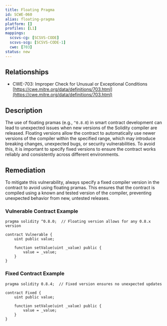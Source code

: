 ```yaml
---
title: Floating Pragma
id: SCWE-060
alias: floating-pragma
platform: []
profiles: [L1]
mappings:
  scsvs-cg: [SCSVS-CODE]
  scsvs-scg: [SCSVS-CODE-1]
  cwe: [703]
status: new
---
```


## Relationships  
- CWE-703: Improper Check for Unusual or Exceptional Conditions  
  [https://cwe.mitre.org/data/definitions/703.html](https://cwe.mitre.org/data/definitions/703.html)  

## Description
The use of floating pramas (e.g., `^0.8.0`) in smart contract development can lead to unexpected issues when new versions of the Solidity compiler are released. Floating versions allow the contract to automatically use newer versions of the compiler within the specified range, which may introduce breaking changes, unexpected bugs, or security vulnerabilities. To avoid this, it is important to specify fixed versions to ensure the contract works reliably and consistently across different environments.

## Remediation
To mitigate this vulnerability, always specify a fixed compiler version in the contract to avoid using floating pramas. This ensures that the contract is compiled using a known and tested version of the compiler, preventing unexpected behavior from new, untested releases.

### Vulnerable Contract Example
```solidity
pragma solidity ^0.8.0;  // Floating version allows for any 0.8.x version

contract Vulnerable {
    uint public value;

    function setValue(uint _value) public {
        value = _value;
    }
}
```

### Fixed Contract Example
```solidity
pragma solidity 0.8.4;  // Fixed version ensures no unexpected updates

contract Fixed {
    uint public value;

    function setValue(uint _value) public {
        value = _value;
    }
}
```